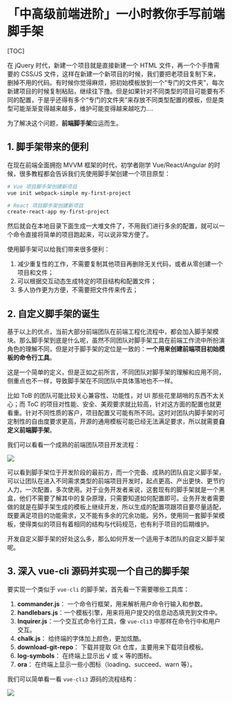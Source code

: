 # 「中高级前端进阶」一小时教你手写前端脚手架

[TOC]

在 jQuery 时代，新建一个项目就是直接新建一个 HTML 文件，再一个个手撸需要的 CSS/JS 文件，这样在新建一个新项目的时候，我们要把老项目复制下来，删掉不用的代码。有时候你觉得麻烦，把初始模板放到一个“专门的文件夹”，每次新建项目的时候复制粘贴，继续往下撸。但是如果针对不同类型的项目可能要有不同的配置，于是乎还得有多个“专门的文件夹”来存放不同类型配置的模板，但是类型可能渐渐变得越来越多，维护可能变得越来越吃力....

为了解决这个问题，**前端脚手架**应运而生。

## 1. 脚手架带来的便利

在现在前端全面拥抱 MVVM 框架的时代，初学者刚学 Vue/React/Angular 的时候，很多教程都会告诉我们先使用脚手架创建一个项目原型：

```bash
# Vue 项目脚手架创建新项目
vue init webpack-simple my-first-project

# React 项目脚手架创建新项目
create-react-app my-first-project
```

然后就会在本地目录下面生成一大堆文件了，不用我们进行多余的配置，就可以一个命令直接将简单的项目跑起来，可以说非常方便了。

使用脚手架可以给我们带来很多便利：

1. 减少重复性的工作，不需要复制其他项目再删除无关代码，或者从零创建一个项目和文件；
2. 可以根据交互动态生成特定的项目结构和配置文件；
3. 多人协作更为方便，不需要把文件传来传去；

## 2. 自定义脚手架的诞生

基于以上的优点，当前大部分前端团队在前端工程化流程中，都会加入脚手架模块。那么脚手架到底是什么呢，虽然不同团队对脚手架工具在前端工作流中所扮演角色的理解不同，但是对于脚手架的定位是一致的：**一个用来创建前端项目初始模板的命令行工具**。

这是一个简单的定义，但是正如之前所言，不同团队对脚手架的理解和应用不同，侧重点也不一样，导致脚手架在不同团队中具体落地也不一样。

比如 ToB 的团队可能比较关心兼容性、功能性，对 UI 那些花里胡哨的东西不太关心；而 ToC 的项目对性能、安全、美观要求就比较高，针对这方面的配置也就更看重。针对不同性质的客户，项目配置又可能有所不同。这时对团队内脚手架的可定制性的自由度要求更高，开源的通用模板可能已经无法满足要求，所以就需要**自定义前端脚手架**。

我们可以看看一个成熟的前端团队项目开发流程：

![](https://i.loli.net/2019/08/26/3tfX5o6PrwxdYML.png)

可以看到脚手架位于开发阶段的最前方，而一个完备、成熟的团队自定义脚手架，可以让团队在进入不同需求类型的前端项目开发时，起点更高、产出更快、更节约人力，一次配置，多次使用。对于业务开发者来说，这套现有的脚手架就是一个黑盒，他们不需要了解其中的复杂原理，只需要知道如何配置即可。业务开发者需要做的就是在脚手架生成的模板上继续开发，所以生成的配置项跟项目要尽量适配，既要满足项目的功能需求，又不能有多余的冗余功能。另外，使用同一套脚手架模板，使得类似的项目有着相同的结构与代码规范，也有利于项目的后期维护。

开发自定义脚手架的好处这么多，那么如何开发一个适用于本团队的自定义脚手架呢。

## 3. 深入 vue-cli 源码并实现一个自己的脚手架

要实现一个类似于 `vue-cli` 的脚手架，首先看一下需要哪些工具库：

1. **commander.js**： 一个命令行框架，用来解析用户命令行输入和参数。
2. **handlebars.js**：一个模板引擎，用来将用户提交的信息动态填充到文件中。
3. **Inquirer.js**：一个交互式命令行工具，像 `vue-cli3` 中那样在命令行中和用户交互。
4. **chalk.js**： 给终端的字体加上颜色，更加炫酷。
5. **download-git-repo**： 下载并提取 Git 仓库，主要用来下载项目模板。
6. **log-symbols**： 在终端上显示出 √ 或 × 等的图标。
7. **ora**： 在终端上显示一些小图标（loading、succeed、warn 等）。

我们可以简单看一看 `vue-cli3` 源码的流程结构：

![](https://i.loli.net/2019/08/27/bYuETJi1PayWIfF.png)
